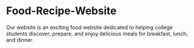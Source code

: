 # Food-Recipe-Website
Our website is an exciting food website dedicated to helping college students discover, prepare, and enjoy delicious meals for breakfast, lunch, and dinner.

